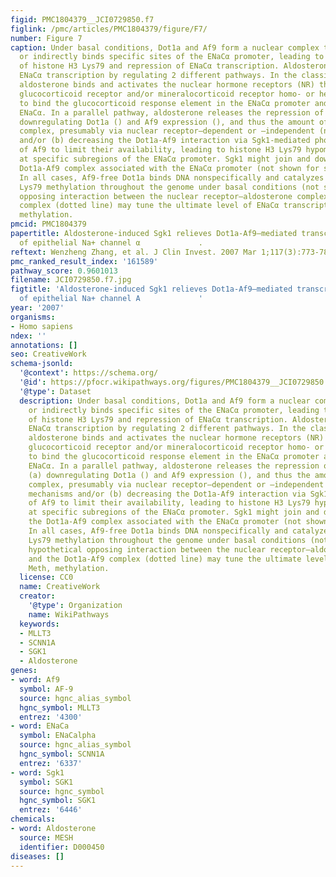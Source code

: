 ```yaml
---
figid: PMC1804379__JCI0729850.f7
figlink: /pmc/articles/PMC1804379/figure/F7/
number: Figure 7
caption: Under basal conditions, Dot1a and Af9 form a nuclear complex that directly
  or indirectly binds specific sites of the ENaCα promoter, leading to hypermethylation
  of histone H3 Lys79 and repression of ENaCα transcription. Aldosterone stimulates
  ENaCα transcription by regulating 2 different pathways. In the classical pathway,
  aldosterone binds and activates the nuclear hormone receptors (NR) that are either
  glucocorticoid receptor and/or mineralocorticoid receptor homo- or heterodimers
  to bind the glucocorticoid response element in the ENaCα promoter and transactivate
  ENaCα. In a parallel pathway, aldosterone releases the repression of ENaCα by (a)
  downregulating Dot1a () and Af9 expression (), and thus the amount of Dot1a-Af9
  complex, presumably via nuclear receptor–dependent or –independent (not shown) mechanisms
  and/or (b) decreasing the Dot1a-Af9 interaction via Sgk1-mediated phosphorylation
  of Af9 to limit their availability, leading to histone H3 Lys79 hypomethylation
  at specific subregions of the ENaCα promoter. Sgk1 might join and downregulate the
  Dot1a-Af9 complex associated with the ENaCα promoter (not shown for simplicity).
  In all cases, Af9-free Dot1a binds DNA nonspecifically and catalyzes histone H3
  Lys79 methylation throughout the genome under basal conditions (not shown). A hypothetical
  opposing interaction between the nuclear receptor–aldosterone complex and the Dot1a-Af9
  complex (dotted line) may tune the ultimate level of ENaCα transcription. Meth,
  methylation.
pmcid: PMC1804379
papertitle: Aldosterone-induced Sgk1 relieves Dot1a-Af9–mediated transcriptional repression
  of epithelial Na+ channel α             .
reftext: Wenzheng Zhang, et al. J Clin Invest. 2007 Mar 1;117(3):773-783.
pmc_ranked_result_index: '161589'
pathway_score: 0.9601013
filename: JCI0729850.f7.jpg
figtitle: 'Aldosterone-induced Sgk1 relieves Dot1a-Af9–mediated transcriptional repression
  of epithelial Na+ channel A             '
year: '2007'
organisms:
- Homo sapiens
ndex: ''
annotations: []
seo: CreativeWork
schema-jsonld:
  '@context': https://schema.org/
  '@id': https://pfocr.wikipathways.org/figures/PMC1804379__JCI0729850.f7.html
  '@type': Dataset
  description: Under basal conditions, Dot1a and Af9 form a nuclear complex that directly
    or indirectly binds specific sites of the ENaCα promoter, leading to hypermethylation
    of histone H3 Lys79 and repression of ENaCα transcription. Aldosterone stimulates
    ENaCα transcription by regulating 2 different pathways. In the classical pathway,
    aldosterone binds and activates the nuclear hormone receptors (NR) that are either
    glucocorticoid receptor and/or mineralocorticoid receptor homo- or heterodimers
    to bind the glucocorticoid response element in the ENaCα promoter and transactivate
    ENaCα. In a parallel pathway, aldosterone releases the repression of ENaCα by
    (a) downregulating Dot1a () and Af9 expression (), and thus the amount of Dot1a-Af9
    complex, presumably via nuclear receptor–dependent or –independent (not shown)
    mechanisms and/or (b) decreasing the Dot1a-Af9 interaction via Sgk1-mediated phosphorylation
    of Af9 to limit their availability, leading to histone H3 Lys79 hypomethylation
    at specific subregions of the ENaCα promoter. Sgk1 might join and downregulate
    the Dot1a-Af9 complex associated with the ENaCα promoter (not shown for simplicity).
    In all cases, Af9-free Dot1a binds DNA nonspecifically and catalyzes histone H3
    Lys79 methylation throughout the genome under basal conditions (not shown). A
    hypothetical opposing interaction between the nuclear receptor–aldosterone complex
    and the Dot1a-Af9 complex (dotted line) may tune the ultimate level of ENaCα transcription.
    Meth, methylation.
  license: CC0
  name: CreativeWork
  creator:
    '@type': Organization
    name: WikiPathways
  keywords:
  - MLLT3
  - SCNN1A
  - SGK1
  - Aldosterone
genes:
- word: Af9
  symbol: AF-9
  source: hgnc_alias_symbol
  hgnc_symbol: MLLT3
  entrez: '4300'
- word: ENaCa
  symbol: ENaCalpha
  source: hgnc_alias_symbol
  hgnc_symbol: SCNN1A
  entrez: '6337'
- word: Sgk1
  symbol: SGK1
  source: hgnc_symbol
  hgnc_symbol: SGK1
  entrez: '6446'
chemicals:
- word: Aldosterone
  source: MESH
  identifier: D000450
diseases: []
---
```

